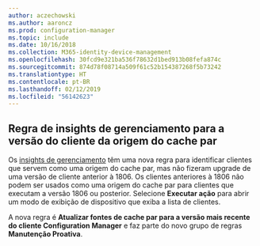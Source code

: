 ```yaml
---
author: aczechowski
ms.author: aaroncz
ms.prod: configuration-manager
ms.topic: include
ms.date: 10/16/2018
ms.collection: M365-identity-device-management
ms.openlocfilehash: 30fcd9e321ba536f78632d1bed913b08fefa874c
ms.sourcegitcommit: 874d78f08714a509f61c52b154387268f5b73242
ms.translationtype: HT
ms.contentlocale: pt-BR
ms.lasthandoff: 02/12/2019
ms.locfileid: "56142623"
---
```

## <a name="bkmk_insights"></a> Regra de insights de gerenciamento para a versão do cliente da origem do cache par
<!-- 1358008 -->

  Os [insights de gerenciamento]( /sccm/core/servers/manage/management-insights) têm uma nova regra para identificar clientes que servem como uma origem do cache par, mas não fizeram upgrade de uma versão de cliente anterior à 1806.  Os clientes anteriores à 1806 não podem ser usados ​​como uma origem do cache par para clientes que executam a versão 1806 ou posterior. Selecione **Executar ação** para abrir um modo de exibição de dispositivo que exiba a lista de clientes. 

A nova regra é **Atualizar fontes de cache par para a versão mais recente do cliente Configuration Manager** e faz parte do novo grupo de regras **Manutenção Proativa**.




